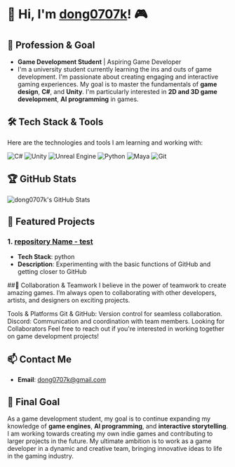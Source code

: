 # 👋 Hi, I'm [dong0707k](https://github.com/dong0707k)! 🎮

## 🚀 Profession & Goal
- **Game Development Student** | Aspiring Game Developer
- I'm a university student currently learning the ins and outs of game development. I'm passionate about creating engaging and interactive gaming experiences. My goal is to master the fundamentals of **game design**, **C#**, and **Unity**. I'm particularly interested in **2D and 3D game development**, **AI programming** in games.

## 🛠️ Tech Stack & Tools
Here are the technologies and tools I am learning and working with:

![C#](https://img.shields.io/badge/C%23-239120?style=flat&logo=c-sharp&logoColor=white)
![Unity](https://img.shields.io/badge/Unity-100000?style=flat&logo=unity&logoColor=white)
![Unreal Engine](https://img.shields.io/badge/Unreal%20Engine-000000?style=flat&logo=unreal-engine&logoColor=white)
![Python](https://img.shields.io/badge/Python-3776AB?style=flat&logo=python&logoColor=white)
![Maya](https://img.shields.io/badge/Maya-3B9E2A?style=flat&logo=autodesk&logoColor=white)
![Git](https://img.shields.io/badge/Git-F05032?style=flat&logo=git&logoColor=white)


## 🏆 GitHub Stats
![dong0707k's GitHub Stats](https://github-readme-stats.vercel.app/api?username=dong0707k&show_icons=true&theme=radical)


## 💼 Featured Projects
### 1. **[repository Name - test](https://github.com/dong0707k/test)**
- **Tech Stack**: python
- **Description**: Experimenting with the basic functions of GitHub and getting closer to GitHub


##🤝 Collaboration & Teamwork
I believe in the power of teamwork to create amazing games. I’m always open to collaborating with other developers, artists, and designers on exciting projects.

Tools & Platforms
Git & GitHub: Version control for seamless collaboration.
Discord: Communication and coordination with team members.
Looking for Collaborators
Feel free to reach out if you're interested in working together on game development projects!


## 📫 Contact Me
- **Email**: [dong0707k@gmail.com](mailto:dong0707k@gmail.com)


## 🎯 Final Goal
As a game development student, my goal is to continue expanding my knowledge of **game engines**, **AI programming**, and **interactive storytelling**. I am working towards creating my own indie games and contributing to larger projects in the future. My ultimate ambition is to work as a game developer in a dynamic and creative team, bringing innovative ideas to life in the gaming industry.









<!--
**dong0707k/dong0707k** is a ✨ _special_ ✨ repository because its `README.md` (this file) appears on your GitHub profile.

Here are some ideas to get you started:

- 🔭 I’m currently working on ...
- 🌱 I’m currently learning ...
- 👯 I’m looking to collaborate on ...
- 🤔 I’m looking for help with ...
- 💬 Ask me about ...
- 📫 How to reach me: ...
- 😄 Pronouns: ...
- ⚡ Fun fact: ...
-->
